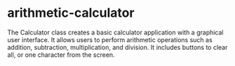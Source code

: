# arithmetic-calculator
The Calculator class creates a basic calculator application with a graphical user interface.
It allows users to perform arithmetic operations such as addition, subtraction, multiplication, and division.
It includes buttons to clear all, or one character from the screen.

